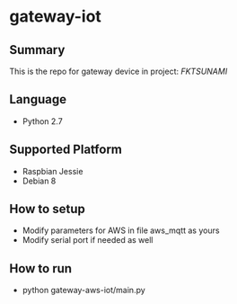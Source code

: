 # gateway-iot

## Summary
This is the repo for gateway device in project: *FKTSUNAMI*

## Language
- Python 2.7

## Supported Platform
- Raspbian Jessie
- Debian 8

## How to setup
- Modify parameters for AWS in file aws_mqtt as yours
- Modify serial port if needed as well

## How to run
- python gateway-aws-iot/main.py